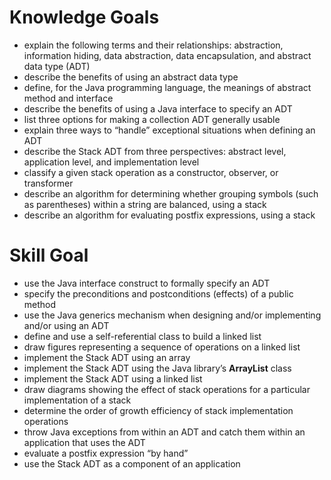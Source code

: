# Knowledge Goals

- explain the following terms and their relationships: abstraction, information hiding, data abstraction, data encapsulation, and abstract data type (ADT)
- describe the benefits of using an abstract data type
- define, for the Java programming language, the meanings of abstract method and interface
- describe the benefits of using a Java interface to specify an ADT
- list three options for making a collection ADT generally usable
- explain three ways to “handle” exceptional situations when defining an ADT
- describe the Stack ADT from three perspectives: abstract level, application level, and implementation level
- classify a given stack operation as a constructor, observer, or transformer
- describe an algorithm for determining whether grouping symbols (such as parentheses) within a string are balanced, using a stack
- describe an algorithm for evaluating postfix expressions, using a stack

# Skill Goal

- use the Java interface construct to formally specify an ADT
- specify the preconditions and postconditions (effects) of a public method
- use the Java generics mechanism when designing and/or implementing and/or using an ADT
- define and use a self-referential class to build a linked list 
- draw figures representing a sequence of operations on a linked list
- implement the Stack ADT using an array
- implement the Stack ADT using the Java library’s **ArrayList** class
- implement the Stack ADT using a linked list
- draw diagrams showing the effect of stack operations for a particular implementation of a stack
- determine the order of growth efficiency of stack implementation operations
- throw Java exceptions from within an ADT and catch them within an application that uses the ADT
- evaluate a postfix expression “by hand”
- use the Stack ADT as a component of an application